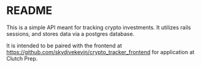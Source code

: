# README

This is a simple API meant for tracking crypto investments. It utilizes rails sessions, and stores data via a postgres database. 

It is intended to be paired with the frontend at https://github.com/skydivekevin/crypto_tracker_frontend for application at Clutch Prep.
